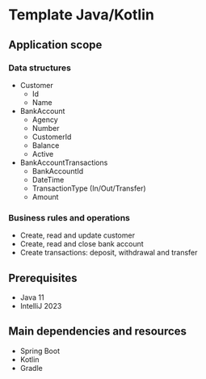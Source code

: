 # Template Java/Kotlin

## Application scope

### Data structures

* Customer
  * Id
  * Name
* BankAccount
  * Agency
  * Number
  * CustomerId
  * Balance
  * Active
* BankAccountTransactions
  * BankAccountId
  * DateTime
  * TransactionType (In/Out/Transfer)
  * Amount

### Business rules and operations

* Create, read and update customer
* Create, read and close bank account
* Create transactions: deposit, withdrawal and transfer

## Prerequisites

* Java 11
* IntelliJ 2023

## Main dependencies and resources

* Spring Boot
* Kotlin
* Gradle